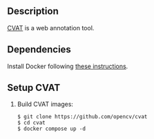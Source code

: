 Description
-----------

[CVAT](https://opencv.github.io/cvat/about) is a web annotation tool.


Dependencies
------------

Install Docker following [these instructions](https://github.com/luiscarlosgph/how-to/tree/main/docker).


Setup CVAT
----------

1. Build CVAT images: 
   ```
   $ git clone https://github.com/opencv/cvat
   $ cd cvat
   $ docker compose up -d
   ```
